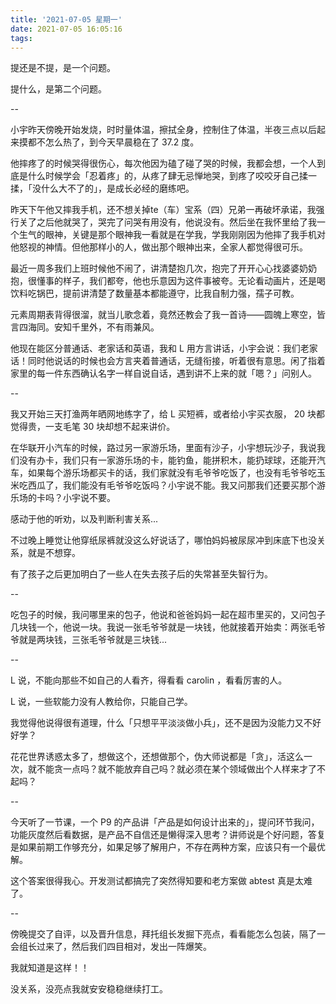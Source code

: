 ```yaml
---
title: '2021-07-05 星期一'
date: 2021-07-05 16:05:16
tags:
---
```


提还是不提，是一个问题。

提什么，是第二个问题。

--

小宇昨天傍晚开始发烧，时时量体温，擦拭全身，控制住了体温，半夜三点以后起来摸都不怎么热了，到今天早晨稳在了 37.2 度。

他摔疼了的时候哭得很伤心，每次他因为磕了碰了哭的时候，我都会想，一个人到底是什么时候学会「忍着疼」的，从疼了肆无忌惮地哭，到疼了咬咬牙自己揉一揉，「没什么大不了的」，是成长必经的磨练吧。

昨天下午他又摔我手机，还不想关掉te（车）宝系（四）兄弟一再破坏承诺，我强行关了之后他就哭了，哭完了问哭有用没有，他说没有。然后坐在我怀里给了我一个生气的眼神，关键是那个眼神我一看就是在学我，学我刚刚因为他摔了我手机对他怒视的神情。但他那样小的人，做出那个眼神出来，全家人都觉得很可乐。

最近一周多我们上班时候他不闹了，讲清楚抱几次，抱完了开开心心找婆婆奶奶抱，很懂事的样子，我们都夸，他也乐意因为这件事被夸。无论看动画片，还是喝饮料吃锅巴，提前讲清楚了数量基本都能遵守，比我自制力强，孺子可教。

元素周期表背得很溜，就当儿歌念着，竟然还教会了我一首诗——圆魄上寒空，皆言四海同。安知千里外，不有雨兼风。

他现在能区分普通话、老家话和英语，我和 L 用方言讲话，小宇会说：我们老家话！同时他说话的时候也会方言夹着普通话，无缝衔接，听着很有意思。闲了指着家里的每一件东西确认名字一样自说自话，遇到讲不上来的就「嗯？」问别人。

--

我又开始三天打渔两年晒网地练字了，给 L 买短裤，或者给小宇买衣服， 20 块都觉得贵，一支毛笔 30 块却想不起来讲价。

在华联开小汽车的时候，路过另一家游乐场，里面有沙子，小宇想玩沙子，我说我们没有办卡，我们只有一家游乐场的卡，能钓鱼，能拼积木，能扔球球，还能开汽车，如果每个游乐场都买卡的话，我们家就没有毛爷爷吃饭了，也没有毛爷爷吃玉米吃西瓜了，我们能没有毛爷爷吃饭吗？小宇说不能。我又问那我们还要买那个游乐场的卡吗？小宇说不要。

感动于他的听劝，以及判断利害关系...

不过晚上睡觉让他穿纸尿裤就没这么好说话了，哪怕妈妈被尿尿冲到床底下也没关系，就是不想穿。

有了孩子之后更加明白了一些人在失去孩子后的失常甚至失智行为。

--

吃包子的时候，我问哪里来的包子，他说和爸爸妈妈一起在超市里买的，又问包子几块钱一个，他说一块。我说一张毛爷爷就是一块钱，他就接着开始卖：两张毛爷爷就是两块钱，三张毛爷爷就是三块钱...

--

L 说，不能向那些不如自己的人看齐，得看看 carolin ，看看厉害的人。

L 说，一些软能力没有人教给你，只能自己学。

我觉得他说得很有道理，什么「只想平平淡淡做小兵」，还不是因为没能力又不好好学？

花花世界诱惑太多了，想做这个，还想做那个，伪大师说都是「贪」，活这么一次，就不能贪一点吗？就不能放弃自己吗？就必须在某个领域做出个人样来才了不起吗？

--

今天听了一节课，一个 P9 的产品讲「产品是如何设计出来的」，提问环节我问，功能灰度然后看数据，是产品不自信还是懒得深入思考？讲师说是个好问题，答复是如果前期工作够充分，如果足够了解用户，不存在两种方案，应该只有一个最优解。

这个答案很得我心。开发测试都搞完了突然得知要和老方案做 abtest 真是太难了。

--

傍晚提交了自评，以及晋升信息，拜托组长发掘下亮点，看看能怎么包装，隔了一会组长过来了，然后我们四目相对，发出一阵爆笑。

我就知道是这样！！

没关系，没亮点我就安安稳稳继续打工。


